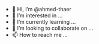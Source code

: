- 👋 Hi, I’m @ahmed-thaer
- 👀 I’m interested in ...
- 🌱 I’m currently learning ...
- 💞️ I’m looking to collaborate on ...
- 📫 How to reach me ...

<!---
wvn-sport/wvn-sport is a ✨ special ✨ repository because its `README.md` (this file) appears on your GitHub profile.
You can click the Preview link to take a look at your changes.
--->
